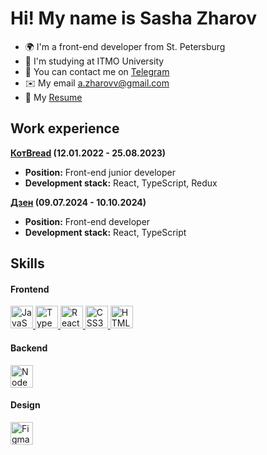 # Hi! My name is Sasha Zharov

- 🌍 I'm a front-end developer from St. Petersburg
- 🏢 I'm studying at ITMO University
- 🤵 You can contact me on <a href="https://t.me/Sasha_Zharov">Telegram </a>
- ✉️ My email [a.zharovv@gmail.com](mailto:a.zharovv@gmail.com)
- 👀 My [Resume](https://github.com/SashaZharov/SashaZharov/blob/main/Resume.pdf)

## Work experience

<b>[КотBread](https://vk.com/kotbread) (12.01.2022 - 25.08.2023)</b>

- <b>Position:</b> Front-end junior developer
- <b>Development stack:</b> React, TypeScript, Redux

<b>[Дзен](https://dzen.ru/) (09.07.2024 - 10.10.2024)</b>

- <b>Position:</b> Front-end developer
- <b>Development stack:</b> React, TypeScript

## Skills

#### Frontend

<p align="left">
  <a href="https://developer.mozilla.org/en-US/docs/Web/JavaScript" target="_blank" rel="noreferrer">
    <img src="https://raw.githubusercontent.com/danielcranney/readme-generator/main/public/icons/skills/javascript-colored.svg" width="36" height="36" alt="JavaScript" />
  </a>
  <a href="https://www.typescriptlang.org/" target="_blank" rel="noreferrer">
    <img src="https://raw.githubusercontent.com/danielcranney/readme-generator/main/public/icons/skills/typescript-colored.svg" width="36" height="36" alt="TypeScript" />
  </a>
  <a href="https://reactjs.org/" target="_blank" rel="noreferrer">
    <img src="https://raw.githubusercontent.com/danielcranney/readme-generator/main/public/icons/skills/react-colored.svg" width="36" height="36" alt="React" />
  </a>
  <a href="https://www.w3.org/TR/CSS/#css" target="_blank" rel="noreferrer">
    <img src="https://raw.githubusercontent.com/danielcranney/readme-generator/main/public/icons/skills/css3-colored.svg" width="36" height="36" alt="CSS3" />
  </a>
  <a href="https://developer.mozilla.org/en-US/docs/Glossary/HTML5" target="_blank" rel="noreferrer">
    <img src="https://raw.githubusercontent.com/danielcranney/readme-generator/main/public/icons/skills/html5-colored.svg" width="36" height="36" alt="HTML5" />
  </a>
</p>

#### Backend

<p align="left">
  <a href="https://nodejs.org/en/" target="_blank" rel="noreferrer">
    <img src="https://raw.githubusercontent.com/danielcranney/readme-generator/main/public/icons/skills/nodejs-colored.svg" width="36" height="36" alt="NodeJS" />
  </a>
</p>

#### Design

<p align="left">
  <a href="https://www.figma.com/" target="_blank" rel="noreferrer">
    <img src="https://raw.githubusercontent.com/danielcranney/readme-generator/main/public/icons/skills/figma-colored.svg" width="36" height="36" alt="Figma" />
  </a>
</p>
